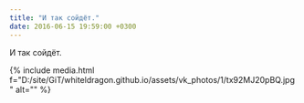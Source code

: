 ```yaml
---
title: "И так сойдёт."
date: 2016-06-15 19:59:00 +0300
---
```


И так сойдёт.

{% include media.html f="D:/site/GiT/whiteldragon.github.io/assets/vk_photos/1/tx92MJ20pBQ.jpg" alt="" %}

